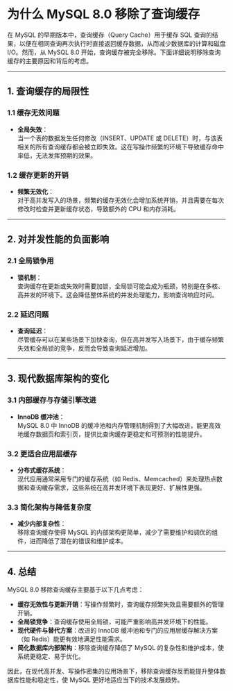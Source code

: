 # 为什么 MySQL 8.0 移除了查询缓存

在 MySQL 的早期版本中，查询缓存（Query Cache）用于缓存 SQL 查询的结果，以便在相同查询再次执行时直接返回缓存数据，从而减少数据库的计算和磁盘 I/O。然而，从 MySQL 8.0 开始，查询缓存被完全移除。下面详细说明移除查询缓存的主要原因和背后的考虑。

---

## 1. 查询缓存的局限性

### 1.1 缓存无效问题
- **全局失效**：  
  当一个表的数据发生任何修改（INSERT、UPDATE 或 DELETE）时，与该表相关的所有查询缓存都会被立即失效。这在写操作频繁的环境下导致缓存命中率低，无法发挥预期的效果。

### 1.2 缓存更新的开销
- **频繁无效化**：  
  对于高并发写入的场景，频繁的缓存无效化会增加系统开销，并且需要在每次修改时检查并更新缓存状态，导致额外的 CPU 和内存消耗。

---

## 2. 对并发性能的负面影响

### 2.1 全局锁争用
- **锁机制**：  
  查询缓存在更新或失效时需要加锁，全局锁可能会成为瓶颈，特别是在多核、高并发的环境下。这会降低整体系统的并发处理能力，影响查询响应时间。

### 2.2 延迟问题
- **查询延迟**：  
  尽管缓存可以在某些场景下加快查询，但在高并发写入场景下，由于缓存频繁失效和全局锁的竞争，反而会导致查询延迟增加。

---

## 3. 现代数据库架构的变化

### 3.1 内部缓存与存储引擎改进
- **InnoDB 缓冲池**：  
  MySQL 8.0 中 InnoDB 的缓冲池和内存管理机制得到了大幅改进，能更高效地缓存数据页和索引页，提供比查询缓存更稳定和可预测的性能提升。

### 3.2 更适合应用层缓存
- **分布式缓存系统**：  
  现代应用通常采用专门的缓存系统（如 Redis、Memcached）来处理热点数据和查询缓存需求，这些系统在高并发环境下表现更好、扩展性更强。

### 3.3 简化架构与降低复杂度
- **减少内部复杂性**：  
  移除查询缓存使得 MySQL 的内部架构更简单，减少了需要维护和调优的组件，进而降低了潜在的错误和维护成本。

---

## 4. 总结

MySQL 8.0 移除查询缓存主要基于以下几点考虑：
- **缓存无效性与更新开销**：写操作频繁时，查询缓存频繁失效且需要额外的管理开销。
- **全局锁竞争**：查询缓存使用全局锁，可能严重影响高并发环境下的性能。
- **现代硬件与替代方案**：改进的 InnoDB 缓冲池和专门的应用层缓存解决方案（如 Redis）能更有效地满足性能需求。
- **简化数据库内部架构**：移除查询缓存降低了 MySQL 的复杂性和维护成本，使系统更稳定、易于优化。

因此，在现代高并发、写操作密集的应用场景下，移除查询缓存反而能提升整体数据库性能和稳定性，使 MySQL 更好地适应当下的技术发展趋势。